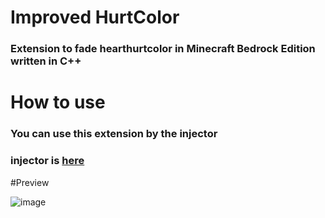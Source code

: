 # Improved HurtColor
### Extension to fade hearthurtcolor in Minecraft Bedrock Edition written in C++

# How to use

### You can use this extension by the injector

### injector is [here](https://github.com/ikakusa/DebugInjector)

#Preview

![image](https://github.com/user-attachments/assets/ba0fd597-2c0f-46c8-8bc2-cadd138d757f)
